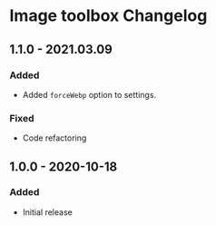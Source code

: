 # Image toolbox Changelog

## 1.1.0 - 2021.03.09
### Added
* Added `forceWebp` option to settings.

### Fixed
* Code refactoring

## 1.0.0 - 2020-10-18
### Added
- Initial release

